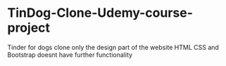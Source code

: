 # TinDog-Clone-Udemy-course-project

Tinder for dogs clone 
only the design part of the website HTML CSS and Bootstrap 
doesnt have further functionality
